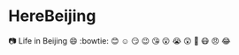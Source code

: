 # HereBeijing
:camera: Life in Beijing :smile: :bowtie: :blush: :relaxed: :smirk: :wink: :kissing_heart: :open_mouth: :sob: :astonished: :triumph: :mask: :angry: :joy:
